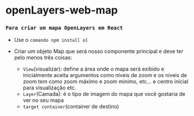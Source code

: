 # openLayers-web-map

### `Para criar um mapa OpenLayers em React`

- Use o `comando npm install ol`
- Criar um objeto Map que  será nosso componente principal e deve ter pelo menos três coisas:

  - `View`(visualizar): define a área onde o mapa será exibido e inicialmente aceita argumentos como níveis de zoom e os níveis de zoom tem como zoom máximo e zoom mínimo, etc… e centro inicial para visualização etc.
  - `Layer`(Camada): é o tipo de  imagem do mapa que você gostaria de ver no seu mapa
  - `target container`(container de destino)

